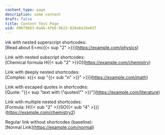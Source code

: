 ```yaml
---
content_type: page
description: some content
draft: false
title: Content Test Page
uid: d96f9683-0a4b-4fb6-9b23-828a8a18e837
---
```

ink with nested superscript shortcodes:  
\[Read about E=mc{{\< sup "2" >}}\](https://example.com/physics)

Link with nested subscript shortcodes:  
\[Chemical formula H{{\< sub "2" >}}O\](https://example.com/chemistry)

Link with deeply nested shortcodes:  
\[Complex: x{{\< sup "{{\< sub "n" >}}" >}}\](https://example.com/math)

Link with escaped quotes in shortcodes:  
\[Quote: "{{\< sup "text with \\"quotes\\"" >}}"\](https://example.com/literature)

Link with multiple nested shortcodes:  
\[Formula: H{{\< sub "2" >}}SO{{\< sub "4" >}}\](https://example.com/chemistry2)

Regular link without shortcodes (baseline):  
\[Normal Link\](https://example.com/normal)